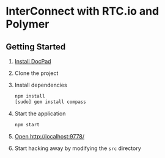 # InterConnect with RTC.io and Polymer

## Getting Started

1. [Install DocPad](https://github.com/bevry/docpad)

1. Clone the project

1. Install dependencies

	``` bash
	npm install
	[sudo] gem install compass
	```

1. Start the application

	``` bash
	npm start
	```

1. [Open http://localhost:9778/](http://localhost:9778/)

1. Start hacking away by modifying the `src` directory

